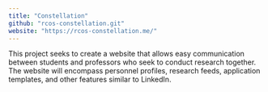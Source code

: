 ```yaml
---
title: "Constellation"
github: "rcos-constellation.git"
website: "https://rcos-constellation.me/"
---
```


This project seeks to create a website that allows easy communication between students and professors who seek to conduct research together. The website will encompass personnel profiles, research feeds, application templates, and other features similar to LinkedIn.
